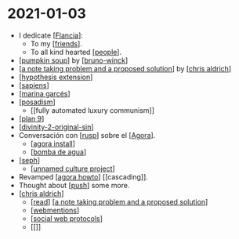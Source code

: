 # 2021-01-03

- I dedicate [[Flancia]]:
  - To my [[friends]].
  - To all kind hearted [[people]].
- [[pumpkin soup]] by [[bruno-winck]]
- [[a note taking problem and a proposed solution]] by [[chris aldrich]]
- [[hypothesis extension]]
- [[sapiens]]
- [[marina garcés]]
- [[posadism]]
  - [[fully automated luxury communism]] 
- [[plan 9]]
- [[divinity-2-original-sin]]
- Conversación con [[rusp]] sobre el [[Agora]].
  - [[agora install]]
  - [[bomba de agua]]
- [[seph]]
  - [[unnamed culture project]]
- Revamped [[agora howto]] [[cascading]].
- Thought about [[push]] some more.
- [[chris aldrich]]
  - [[read]] [[a note taking problem and a proposed solution]]
  - [[webmentions]]
  - [[social web protocols]]
  - [[]]





[//begin]: # "Autogenerated link references for markdown compatibility"
[Flancia]: ../flancia "Flancia"
[friends]: ../friends "Friends"
[people]: ../people "People"
[pumpkin soup]: ../pumpkin-soup "Pumpkin Soup"
[bruno-winck]: ../bruno-winck "Bruno Winck"
[a note taking problem and a proposed solution]: ../a-note-taking-problem-and-a-proposed-solution "A Note Taking Problem and a Proposed Solution"
[chris aldrich]: ../chris-aldrich "Chris Aldrich"
[hypothesis extension]: ../hypothesis-extension "Hypothesis Extension"
[sapiens]: ../sapiens "Sapiens"
[marina garcés]: ../marina-garcés "Marina Garcés"
[posadism]: ../posadism "Posadism"
[plan 9]: ../plan-9 "Plan 9"
[divinity-2-original-sin]: ../divinity-2-original-sin "Divinity 2: Original Sin"
[rusp]: ../rusp "Rusp"
[Agora]: ../agora "Agora"
[agora install]: ../agora-install "Agora Install"
[bomba de agua]: ../private/bomba-de-agua "Bomba De Agua"
[seph]: ../seph "Seph"
[unnamed culture project]: ../unnamed-culture-project "Unnamed Culture Project"
[agora howto]: ../agora-howto "Agora Howto"
[push]: ../push "Push"
[read]: ../read "Read"
[webmentions]: ../webmentions "Webmentions"
[social web protocols]: ../social-web-protocols "Social Web Protocols"
[//end]: # "Autogenerated link references"
